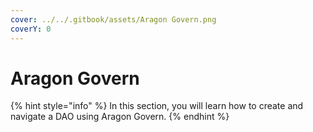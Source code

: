 ```yaml
---
cover: ../../.gitbook/assets/Aragon Govern.png
coverY: 0
---
```


# Aragon Govern

{% hint style="info" %}
In this section, you will learn how to create and navigate a DAO using Aragon Govern.
{% endhint %}
